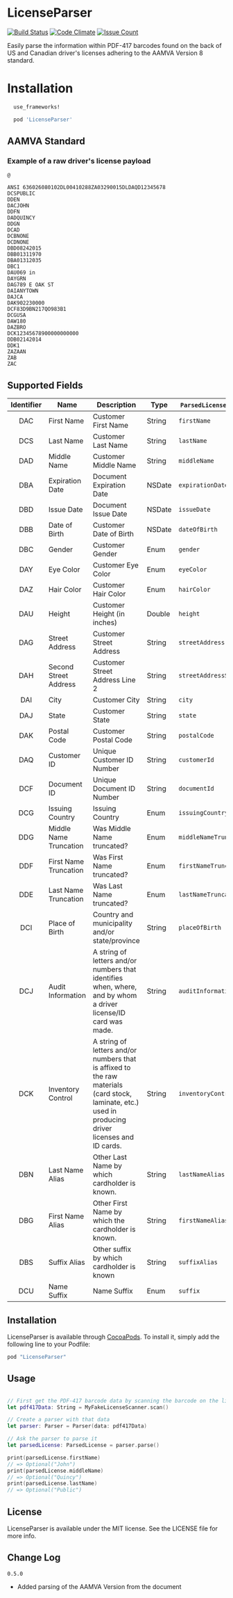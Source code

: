 # LicenseParser
[![Build Status](https://travis-ci.org/sealz/license-parser.svg?branch=0.4.0)](https://travis-ci.org/sealz/license-parser)
[![Code Climate](https://codeclimate.com/github/sealz/license-parser/badges/gpa.svg)](https://codeclimate.com/github/sealz/license-parser)
[![Issue Count](https://codeclimate.com/github/sealz/license-parser/badges/issue_count.svg)](https://codeclimate.com/github/sealz/license-parser)

Easily parse the information within PDF-417 barcodes found on the back of
US and Canadian driver's licenses adhering to the AAMVA Version 8
standard.

# Installation
```ruby
  use_frameworks!

  pod 'LicenseParser'
```

## AAMVA Standard

### Example of a raw driver's license payload
```
@

ANSI 636026080102DL00410288ZA03290015DLDAQD12345678
DCSPUBLIC
DDEN
DACJOHN
DDFN
DADQUINCY
DDGN
DCAD
DCBNONE
DCDNONE
DBD08242015
DBB01311970
DBA01312035
DBC1
DAU069 in
DAYGRN
DAG789 E OAK ST
DAIANYTOWN
DAJCA
DAK902230000  
DCF83D9BN217QO983B1
DCGUSA
DAW180
DAZBRO
DCK12345678900000000000
DDB02142014
DDK1
ZAZAAN
ZAB
ZAC
```

## Supported Fields
| Identifier | Name | Description | Type | `ParsedLicense` Attribute |
| :-----: | ----- | ------- | ------- | -------- |
| DAC | First Name | Customer First Name | String | `firstName` |
| DCS | Last Name | Customer Last Name | String | `lastName` |
| DAD | Middle Name | Customer Middle Name | String | `middleName` |
| DBA | Expiration Date | Document Expiration Date | NSDate | `expirationDate` |
| DBD | Issue Date | Document Issue Date | NSDate | `issueDate` |
| DBB | Date of Birth | Customer Date of Birth | NSDate | `dateOfBirth` |
| DBC | Gender | Customer Gender | Enum | `gender` |
| DAY | Eye Color | Customer Eye Color | Enum| `eyeColor` |
| DAZ | Hair Color | Customer Hair Color | Enum| `hairColor` |
| DAU | Height | Customer Height (in inches) | Double | `height` |
| DAG | Street Address | Customer Street Address | String | `streetAddress` |
| DAH | Second Street Address | Customer Street Address Line 2 | String | `streetAddressSupplement` |
| DAI | City | Customer City | String | `city` |
| DAJ | State | Customer State | String | `state` |
| DAK | Postal Code | Customer Postal Code | String | `postalCode` |
| DAQ | Customer ID | Unique Customer ID Number | String | `customerId` |
| DCF | Document ID | Unique Document ID Number | String | `documentId` |
| DCG | Issuing Country | Issuing Country | Enum | `issuingCountry` |
| DDG | Middle Name Truncation | Was Middle Name truncated? | Enum | `middleNameTruncation` |
| DDF | First Name Truncation | Was First Name truncated? | Enum| `firstNameTruncation` |
| DDE | Last Name Truncation | Was Last Name truncated? | Enum| `lastNameTruncation` |
| DCI | Place of Birth | Country and municipality and/or state/province | String | `placeOfBirth` |
| DCJ | Audit Information | A string of letters and/or numbers that identifies when, where, and by whom a driver license/ID card was made. | String | `auditInformation` |
| DCK | Inventory Control | A string of letters and/or numbers that is affixed to the raw materials (card stock, laminate, etc.) used in producing driver licenses and ID cards. | String | `inventoryControlNumber` |
| DBN | Last Name Alias | Other Last Name by which cardholder is known. | String | `lastNameAlias` |
| DBG | First Name Alias | Other First Name by which the cardholder is known. | String | `firstNameAlias` |
| DBS | Suffix Alias | Other suffix by which cardholder is known | String | `suffixAlias` |
| DCU | Name Suffix | Name Suffix | Enum | `suffix` |

## Installation

LicenseParser is available through [CocoaPods](http://cocoapods.org). To install
it, simply add the following line to your Podfile:

```ruby
pod "LicenseParser"
```

## Usage

```swift

// First get the PDF-417 barcode data by scanning the barcode on the license
let pdf417Data: String = MyFakeLicenseScanner.scan()

// Create a parser with that data
let parser: Parser = Parser(data: pdf417Data)

// Ask the parser to parse it
let parsedLicense: ParsedLicense = parser.parse()

print(parsedLicense.firstName)
// => Optional("John")
print(parsedLicense.middleName)
// => Optional("Quincy")
print(parsedLicense.lastName)
// => Optional("Public")
```

## License

LicenseParser is available under the MIT license. See the LICENSE file for more info.

## Change Log

`0.5.0`

* Added parsing of the AAMVA Version from the document
